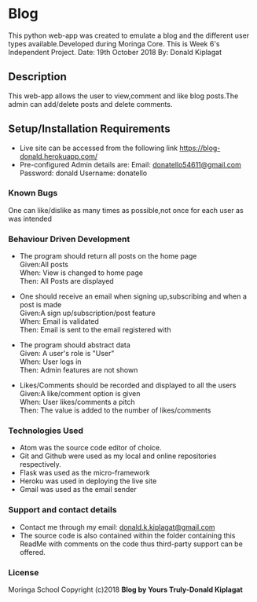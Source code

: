 # Blog

This python web-app was created to emulate a blog and the different user types available.Developed during Moringa Core. This is Week 6's Independent Project.
Date: 19th October 2018
By: Donald Kiplagat

## Description
This web-app allows the user to view,comment and like blog posts.The admin can add/delete posts and delete comments.

## Setup/Installation Requirements
* Live site can be accessed from the following link https://blog-donald.herokuapp.com/
* Pre-configured Admin details are:
Email: donatello54611@gmail.com
Password: donald
Username: donatello


### Known Bugs
One can like/dislike as many times as possible,not once for each user as was intended

### Behaviour Driven Development
* The program should return all posts on the home page<br>
Given:All posts<br>
When: View is changed to home page<br>
Then: All Posts are displayed<br>

* One should receive an email when signing up,subscribing and when a post is made<br>
Given:A sign up/subscription/post feature<br>
When: Email is validated <br>
Then: Email is sent to the email registered with<br>

* The program should abstract data<br>
Given: A user's role is "User"<br>
When: User logs in<br>
Then: Admin features are not shown<br>

* Likes/Comments should be recorded and displayed to all the users<br>
Given:A like/comment option is given<br>
When: User likes/comments a pitch <br>
Then: The value is added to the number of likes/comments<br>


### Technologies Used
* Atom was the source code editor of choice.
* Git and Github were used as my local and online repositories respectively.
* Flask was used as the micro-framework
* Heroku was used in deploying the live site
* Gmail was used as the email sender


### Support and contact details
* Contact me through my email: donald.k.kiplagat@gmail.com
* The source code is also contained within the folder containing this ReadMe with comments on the code thus third-party support can be offered.

### License
Moringa School
Copyright (c)2018 **Blog by Yours Truly-Donald Kiplagat**

